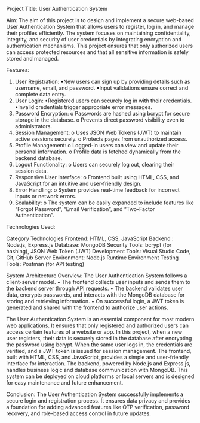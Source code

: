 
Project Title:
User Authentication System

Aim:
The aim of this project is to design and implement a secure web-based User Authentication System that allows users to register, log in, and manage their profiles efficiently. The system focuses on maintaining confidentiality, integrity, and security of user credentials by integrating encryption and authentication mechanisms.
This project ensures that only authorized users can access protected resources and that all sensitive information is safely stored and managed.

Features:
1.	User Registration:
   •New users can sign up by providing details such as username, email, and password.
   •Input validations ensure correct and complete data entry.
2.	User Login:
   •Registered users can securely log in with their credentials.
   •Invalid credentials trigger appropriate error messages.
3.	Password Encryption:
   o	Passwords are hashed using bcrypt for secure storage in the database.
   o	Prevents direct password visibility even to administrators.
4.	Session Management:
   o	Uses JSON Web Tokens (JWT) to maintain active sessions securely.
   o	Protects pages from unauthorized access.
5.	Profile Management:
   o	Logged-in users can view and update their personal information.
   o	Profile data is fetched dynamically from the backend database.
6.	Logout Functionality:
   o	Users can securely log out, clearing their session data.
7.	Responsive User Interface:
   o	Frontend built using HTML, CSS, and JavaScript for an intuitive and user-friendly design.
8.	Error Handling:
   o	System provides real-time feedback for incorrect inputs or network errors.
9.	Scalability:
   o	The system can be easily expanded to include features like “Forgot Password”, “Email Verification”, and “Two-Factor Authentication”.

Technologies Used:

Category	Technologies
Frontend: HTML, CSS, JavaScript
Backend	: Node.js, Express.js
Database: MongoDB
Security Tools: bcrypt (for hashing), JSON Web Token (JWT)
Development Tools: Visual Studio Code, Git, GitHub
Server Environment: Node.js Runtime Environment
Testing Tools: Postman (for API testing)

System Architecture Overview:
The User Authentication System follows a client-server model.
•	The frontend collects user inputs and sends them to the backend server through API requests.
•	The backend validates user data, encrypts passwords, and interacts with the MongoDB database for storing and retrieving information.
•	On successful login, a JWT token is generated and shared with the frontend to authorize user actions.

The User Authentication System is an essential component for most modern web applications. It ensures that only registered and authorized users can access certain features of a website or app.
In this project, when a new user registers, their data is securely stored in the database after encrypting the password using bcrypt. When the same user logs in, the credentials are verified, and a JWT token is issued for session management.
The frontend, built with HTML, CSS, and JavaScript, provides a simple and user-friendly interface for interaction. The backend, powered by Node.js and Express.js, handles business logic and database communication with MongoDB.
This system can be deployed on cloud platforms or local servers and is designed for easy maintenance and future enhancement.

Conclusion:
The User Authentication System successfully implements a secure login and registration process. It ensures data privacy and provides a foundation for adding advanced features like OTP verification, password recovery, and role-based access control in future updates.




